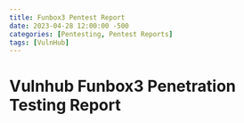 ```yaml
---
title: Funbox3 Pentest Report
date: 2023-04-28 12:00:00 -500
categories: [Pentesting, Pentest Reports]
tags: [VulnHub]
---
```


# Vulnhub Funbox3 Penetration Testing Report

<object data="{{ mooolight.github.io }}{{ mooolight.github.io }}/assets/pdf/Pentest Report 2 (3).pdf" width="800" height="1000" type="application/pdf"></object>
